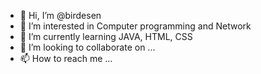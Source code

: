- 👋 Hi, I’m @birdesen
- 👀 I’m interested in Computer programming and Network
- 🌱 I’m currently learning JAVA, HTML, CSS
- 💞️ I’m looking to collaborate on ...
- 📫 How to reach me ...

<!---
birdesen/birdesen is a ✨ special ✨ repository because its `README.md` (this file) appears on your GitHub profile.
You can click the Preview link to take a look at your changes.
--->
